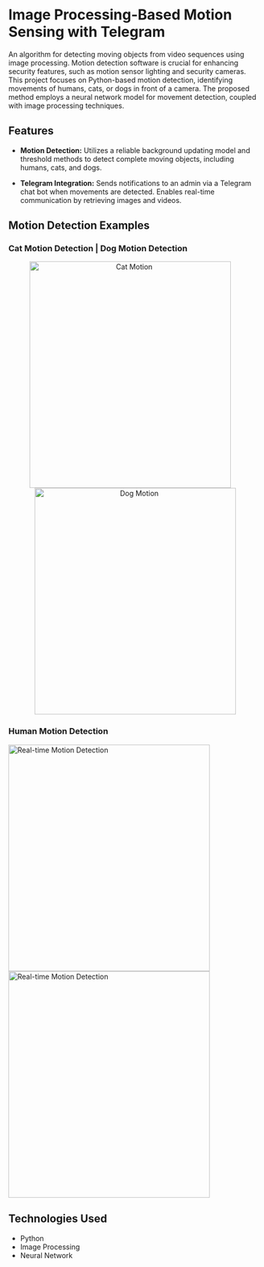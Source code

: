 # Image Processing-Based Motion Sensing with Telegram

An algorithm for detecting moving objects from video sequences using image processing. Motion detection software is crucial for enhancing security features, such as motion sensor lighting and security cameras. This project focuses on Python-based motion detection, identifying movements of humans, cats, or dogs in front of a camera. The proposed method employs a neural network model for movement detection, coupled with image processing techniques.

## Features

- **Motion Detection:** Utilizes a reliable background updating model and threshold methods to detect complete moving objects, including humans, cats, and dogs.

- **Telegram Integration:** Sends notifications to an admin via a Telegram chat bot when movements are detected. Enables real-time communication by retrieving images and videos.

## Motion Detection Examples


### Cat Motion Detection | Dog Motion Detection
<div align="center">
  <img src="https://github.com/nivi2407/IMAGE-PROCESSING-BASED-MOTION-SENSING-WITH-TELEGRAM/assets/79712578/8cde14a5-5d36-4e1b-8d9b-f4cbc0043a29" alt="Cat Motion" width="400" height="450" style="margin-right: 20px;">
  <img src="https://github.com/nivi2407/IMAGE-PROCESSING-BASED-MOTION-SENSING-WITH-TELEGRAM/assets/79712578/514288d3-f9d1-44ab-887b-fb11008530d0" alt="Dog Motion" width="400" height="450">
</div>


### Human Motion Detection
<div>
  <img src="https://github.com/nivi2407/IMAGE-PROCESSING-BASED-MOTION-SENSING-WITH-TELEGRAM/assets/79712578/9dcdd30d-867a-44e6-8d60-5713e9be4462" alt="Real-time Motion Detection" width="400" height="450" style="margin-right: 20px;">
  <img src="https://github.com/nivi2407/IMAGE-PROCESSING-BASED-MOTION-SENSING-WITH-TELEGRAM/assets/79712578/2c08536e-0e7b-48c2-8647-8d3ffd3bdbd3" alt="Real-time Motion Detection" width="400" height="450">
</div>

## Technologies Used

- Python
- Image Processing
- Neural Network


